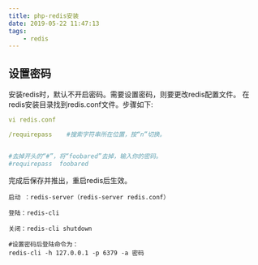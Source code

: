 ```yaml
---
title: php-redis安装
date: 2019-05-22 11:47:13
tags: 
    - redis
---
```


## 设置密码
安装redis时，默认不开启密码。需要设置密码，则要更改redis配置文件。
在redis安装目录找到redis.conf文件。步骤如下:
```yaml
vi redis.conf

/requirepass    #搜索字符串所在位置，按“n”切换。


#去掉开头的“#”，将“foobared”去掉，输入你的密码。
#requirepass  foobared   
```
完成后保存并推出，重启redis后生效。
```ejs
启动 ：redis-server（redis-server redis.conf）

登陆：redis-cli

关闭：redis-cli shutdown

#设置密码后登陆命令为：
redis-cli -h 127.0.0.1 -p 6379 -a 密码
```
